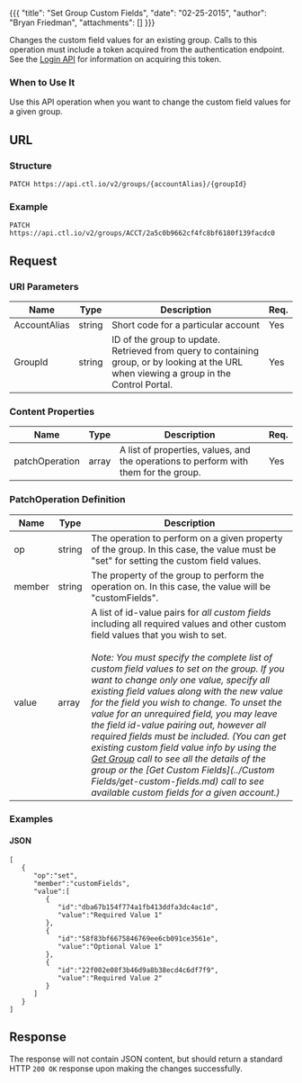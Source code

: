 {{{
  "title": "Set Group Custom Fields",
  "date": "02-25-2015",
  "author": "Bryan Friedman",
  "attachments": []
}}}

Changes the custom field values for an existing group. Calls to this operation must include a token acquired from the authentication endpoint. See the [Login API](../Authentication/login.md) for information on acquiring this token.

### When to Use It

Use this API operation when you want to change the custom field values for a given group.

## URL

### Structure

    PATCH https://api.ctl.io/v2/groups/{accountAlias}/{groupId}

### Example

    PATCH https://api.ctl.io/v2/groups/ACCT/2a5c0b9662cf4fc8bf6180f139facdc0

## Request

### URI Parameters

| Name | Type | Description | Req. |
| --- | --- | --- | --- |
| AccountAlias | string | Short code for a particular account | Yes |
| GroupId | string | ID of the group to update. Retrieved from query to containing group, or by looking at the URL when viewing a group in the Control Portal. | Yes |

### Content Properties

| Name | Type | Description | Req. |
| --- | --- | --- | --- |
| patchOperation | array | A list of properties, values, and the operations to perform with them for the group. | Yes |

### PatchOperation Definition

| Name | Type | Description |
| --- | --- | --- |
| op | string | The operation to perform on a given property of the group. In this case, the value must be "set" for setting the custom field values. |
| member | string | The property of the group to perform the operation on. In this case, the value will be "customFields". |
| value | array | A list of id-value pairs for _all custom fields_ including all required values and other custom field values that you wish to set.<br/><br/>_Note: You must specify the complete list of custom field values to set on the group. If you want to change only one value, specify all existing field values along with the new value for the field you wish to change. To unset the value for an unrequired field, you may leave the field id-value pairing out, however all required fields must be included. (You can get existing custom field value info by using the [Get Group](get-group.md) call to see all the details of the group or the [Get Custom Fields](../Custom Fields/get-custom-fields.md) call to see available custom fields for a given account.)_ |


### Examples

#### JSON

    [
       {
          "op":"set",
          "member":"customFields",
          "value":[
             {
                "id":"dba67b154f774a1fb413ddfa3dc4ac1d",
                "value":"Required Value 1"
             },
             {
                "id":"58f83bf6675846769ee6cb091ce3561e",
                "value":"Optional Value 1"
             },
             {
                "id":"22f002e08f3b46d9a8b38ecd4c6df7f9",
                "value":"Required Value 2"
             }
          ]
       }
    ]

## Response

The response will not contain JSON content, but should return a standard HTTP `200 OK` response upon making the changes successfully.
